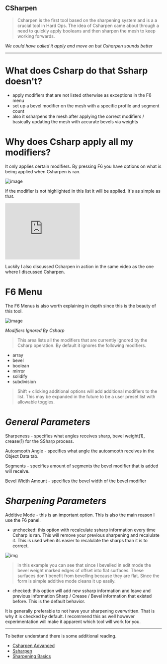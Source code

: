 ## CSharpen

>Csharpen is the first tool based on the sharpening system and is a a crucial tool
in Hard Ops. The idea of Csharpen came about through a need to quickly apply booleans
and then sharpen the mesh to keep working forwards.

*We could have called it apply and move on but Csharpen sounds better*
___
# What does Csharp do that Ssharp doesn't?
  - apply modifiers that are not listed otherwise as exceptions in the F6 menu
  - set up a bevel modifier on the mesh with a specific profile and segment count
  - also it ssharpens the mesh after applying the correct modifiers / basically updating the mesh with accurate bevels via weights

# Why does Csharp apply all my modifiers?
It only applies certain modifiers. By pressing F6 you have options on what is being applied when Csharpen is ran.

![image](\img/csharp1/F6menu.png)

If the modifier is not highlighted in this list it will be applied.
It's as simple as that.

<iframe width="240" height="180" src="https://www.youtube.com/embed/rXRZeuQpvsg?list=PL0RqAjByAphGEVeGn9QdPdjk3BLJXu0ho" frameborder="0" allowfullscreen></iframe>

Luckily I also discussed Csharpen in action in the same video as the one where I discussed Csharpen.

# F6 Menu
The F6 Menus is also worth explaining in depth since this is the beauty of this tool.

![image](\img/csharp1/F6menu.png)

*Modifiers Ignored By Csharp*

> This area lists all the modifiers that are currently ignored by the Csharp operation. By default it ignores the following modifiers.

- array
- bevel
- boolean
- mirror
- solidify
- subdivision

> Shift + clicking additional options will add additional modifiers to the list. This may be expanded in the future to be a user preset list with allowable toggles.

# *General Parameters*

Sharpeness - specifies what angles receives sharp, bevel weight(1), crease(1) for the SSharp process.

Autosmooth Angle - specifies what angle the autosmooth receives in the Object Data tab.

Segments - specifies amount of segments the bevel modifier that is added will receive.

Bevel Width Amount - specifies the bevel width of the bevel modifier


# *Sharpening Parameters*

Additive Mode - this is an important option. This is also the main reason I use the F6 panel.

- unchecked: this option with recalculate ssharp information every time Csharp is ran. This will remove your previous sharpening and recalulate it. This is used when its easier to recalulate the sharps than it is to correct.

![img](\img/csharp1/cs2.gif)

> in this example you can see that since I bevelled in edit mode the bevel weight marked edges of offset into flat surfaces. These surfaces don't benefit from bevelling because they are flat. Since the form is simple additive mode cleans it up easily.

- checked: this option will add new ssharp information and leave and previous information Sharp / Crease / Bevel information that existed before. This is the default behavior.

It is generally preferable to not have your sharpening overwritten. That is why it is checked by default. I recommend this as well however experimentation will make it apparent which tool will work for you.

___

To better understand there is some additional reading.

- [Csharpen Advanced](csharp_adv1)
- [Ssharpen](ssharpen)
- [Sharpening Basics](sharpening_basics)
